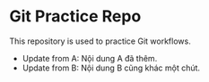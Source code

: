 # Git Practice Repo
This repository is used to practice Git workflows.

- Update from A: Nội dung A đã thêm.
- Update from B: Nội dung B cũng khác một chút.
